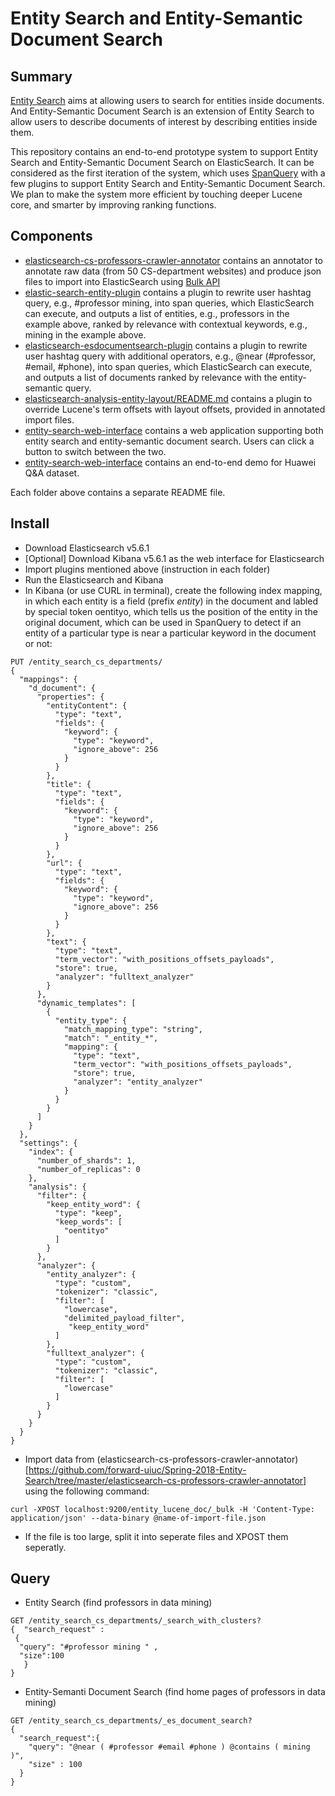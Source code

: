 # Entity Search and Entity-Semantic Document Search

## Summary

[Entity Search](http://vldb.org/conf/2007/papers/research/p387-cheng.pdf) aims at allowing users to search for entities inside documents. And Entity-Semantic Document Search is an extension of Entity Search to allow users to describe documents of interest by describing entities inside them. 

This repository contains an end-to-end prototype system to support Entity Search and Entity-Semantic Document Search on ElasticSearch. It can be considered as the first iteration of the system, which uses [SpanQuery](https://www.elastic.co/guide/en/elasticsearch/reference/5.6/span-queries.html) with a few plugins to support Entity Search and Entity-Semantic Document Search. We plan to make the system more efficient by touching deeper Lucene core, and smarter by improving ranking functions.

## Components

* [elasticsearch-cs-professors-crawler-annotator](https://github.com/forward-uiuc/Spring-2018-Entity-Search/tree/master/elasticsearch-cs-professors-crawler-annotator) contains an annotator to annotate raw data (from 50 CS-department websites) and produce json files to import into ElasticSearch using [Bulk API](https://www.elastic.co/guide/en/elasticsearch/reference/5.6/docs-bulk.html)
* [elastic-search-entity-plugin](https://github.com/forward-uiuc/Spring-2018-Entity-Search/tree/master/elastic-search-entity-plugin) contains a plugin to rewrite user hashtag query, e.g., #professor mining, into span queries, which ElasticSearch can execute, and outputs a list of entities, e.g., professors in the example above, ranked by relevance with contextual keywords, e.g., mining in the example above.
* [elasticsearch-esdocumentsearch-plugin](https://github.com/forward-uiuc/Spring-2018-Entity-Search/tree/master/elasticsearch-esdocumentsearch-plugin) contains a plugin to rewrite user hashtag query with additional operators, e.g., @near (#professor, #email, #phone), into span queries, which ElasticSearch can execute, and outputs a list of documents ranked by relevance with the entity-semantic query.
* [elasticsearch-analysis-entity-layout/README.md](https://github.com/forward-uiuc/Spring-2018-Entity-Search/blob/master/elasticsearch-analysis-entity-layout/README.md) contains a plugin to override Lucene's term offsets with layout offsets, provided in annotated import files.
* [entity-search-web-interface](https://github.com/forward-uiuc/Spring-2018-Entity-Search/tree/master/entity-search-web-interface) contains a web application supporting both entity search and entity-semantic document search. Users can click a button to switch between the two.
* [entity-search-web-interface](https://github.com/forward-uiuc/Spring-2018-Entity-Search/tree/master/DemoForHuaweiDataset) contains an end-to-end demo for Huawei Q&A dataset. 

Each folder above contains a separate README file.

## Install
- Download Elasticsearch v5.6.1
- \[Optional\] Download Kibana v5.6.1 as the web interface for Elasticsearch
- Import plugins mentioned above (instruction in each folder)
- Run the Elasticsearch and Kibana
- In Kibana (or use CURL in terminal), create the following index mapping, in which each entity is a field (prefix _entity_)  in the document and labled by special token oentityo, which tells us the position of the entity in the original document, which can be used in SpanQuery to detect if an entity of a particular type is near a particular keyword in the document or not:

```
PUT /entity_search_cs_departments/
{
  "mappings": {
    "d_document": {
      "properties": {
        "entityContent": {
          "type": "text",
          "fields": {
            "keyword": {
              "type": "keyword",
              "ignore_above": 256
            }
          }
        },
        "title": {
          "type": "text",
          "fields": {
            "keyword": {
              "type": "keyword",
              "ignore_above": 256
            }
          }
        },
        "url": {
          "type": "text",
          "fields": {
            "keyword": {
              "type": "keyword",
              "ignore_above": 256
            }
          }
        },
        "text": {
          "type": "text",
          "term_vector": "with_positions_offsets_payloads",
          "store": true,
          "analyzer": "fulltext_analyzer"
        }
      },
      "dynamic_templates": [
        {
          "entity_type": {
            "match_mapping_type": "string",
            "match": "_entity_*",
            "mapping": {
              "type": "text",
              "term_vector": "with_positions_offsets_payloads",
              "store": true,
              "analyzer": "entity_analyzer"
            }
          }
        }
      ]
    }
  },
  "settings": {
    "index": {
      "number_of_shards": 1,
      "number_of_replicas": 0
    },
    "analysis": {
      "filter": {
        "keep_entity_word": {
          "type": "keep",
          "keep_words": [
            "oentityo"
          ]
        }
      },
      "analyzer": {
        "entity_analyzer": {
          "type": "custom",
          "tokenizer": "classic",
          "filter": [
            "lowercase",
            "delimited_payload_filter",
             "keep_entity_word"
          ]
        },
        "fulltext_analyzer": {
          "type": "custom",
          "tokenizer": "classic",
          "filter": [
            "lowercase"
          ]
        }
      }
    }
  }
} 
```
- Import data from (elasticsearch-cs-professors-crawler-annotator)[https://github.com/forward-uiuc/Spring-2018-Entity-Search/tree/master/elasticsearch-cs-professors-crawler-annotator] using the following command:

``` 
curl -XPOST localhost:9200/entity_lucene_doc/_bulk -H 'Content-Type: application/json' --data-binary @name-of-import-file.json
```
- If the file is too large, split it into seperate files and XPOST them seperatly.

## Query
- Entity Search (find professors in data mining)

```
GET /entity_search_cs_departments/_search_with_clusters?
{  "search_request" :
 {
  "query": "#professor mining " ,    
  "size":100
   }
}
```
- Entity-Semanti Document Search (find home pages of professors in data mining)
```
GET /entity_search_cs_departments/_es_document_search?
{
  "search_request":{
    "query": "@near ( #professor #email #phone ) @contains ( mining )",
    "size" : 100
  } 
}
```
